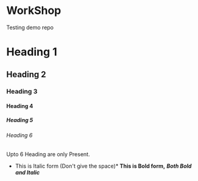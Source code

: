 # WorkShop
Testing demo repo
# Heading 1
## Heading 2
### Heading 3
#### Heading 4
##### Heading 5
###### Heading 6
Upto 6 Heading are only Present.
*  This is Italic form (Don't give the space)*
**This is Bold form,**
***Both Bold and Italic***
